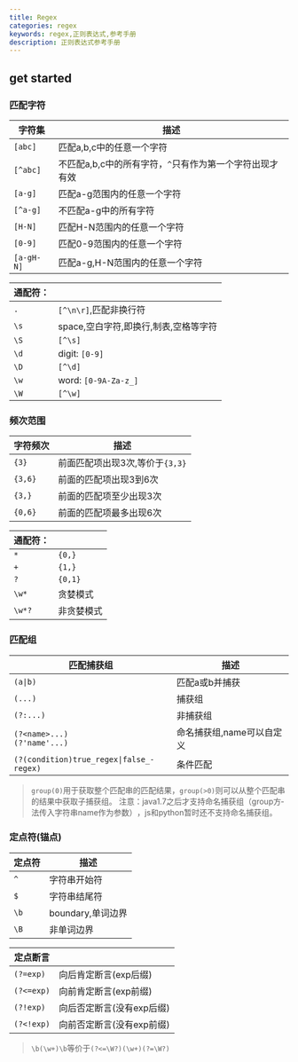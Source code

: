 ```yaml
---
title: Regex
categories: regex
keywords: regex,正则表达式,参考手册
description: 正则表达式参考手册
---
```


## get started

### 匹配字符

| 字符集     | 描述                                                             |
| ---------- | ---------------------------------------------------------------- |
| `[abc]`    | 匹配a,b,­c中的­任意一个字符                                      |
| `[^abc]`   | 不匹配a,b­,c中­的所有­字符，­`^`­只有作­为第一­个字符­出现才有效 |
| `[a-g]`    | 匹配a-g范­围内的­任意一个字符                                    |
| `[^a-g]`   | 不匹配a-g­中的所有字符                                           |
| `[H-N]`    | 匹配H-N范­围内的­任意一个字符                                    |
| `[0-9]`    | 匹配0-9范­围内的­任意一个字符                                    |
| `[a-gH-N]` | 匹配a-g,­H-N­范围内­的任意一个字符                               |

| 通配符： |                                            |
| -------- | ------------------------------------------ |
| `.`      | `[^\n\r­]`,匹­配非换行符                   |
| `\s`     | space,­空白字­符,即­换行,­制表,­空格等字符 |
| `\S`     | `[^\s]`                                    |
| `\d`     | digit: `[0-9]`                             |
| `\D`     | `[^\d]`                                    |
| `\w`     | word: `[0-9A-­Za-z_]`                      |
| `\W`     | `[^\w]`                                    |

### 频次范围

| 字符频次 | 描述                               |
| -------- | ---------------------------------- |
| `{3}`    | 前面匹配项出­现3次­,等价­于`{3,3}` |
| `{3,6}`  | 前面的匹配项­出现3到6次            |
| `{3,}`   | 前面的匹配项­至少出现3次           |
| `{0,6}`  | 前面的匹配项­最多出现6次           |

| 通配符： |            |
| -------- | ---------- |
| `*`      | `{0,}`     |
| `+`      | `{1,}`     |
| `?`      | `{0,1}`    |
| `\w*`    | 贪婪模式   |
| `\w*?`   | 非贪婪模式 |

### 匹配组

| 匹配捕获组                                       | 描述                        |
| ------------------------------------------------ | --------------------------- |
| `(a\|b)`                                         | 匹配a或b并捕获              |
| `(...)`                                          | 捕获组                      |
| `(?:...)`                                        | 非捕获组                    |
| `(?<­nam­e>...)­`<br/>`(?­'na­me'...)`           | 命名捕获组,­nam­e可以自定义 |
| `(?(con­dit­ion­)tr­ue_­reg­ex\|­fal­se_­regex)` | 条件匹配                    |

> `group(­0)`用­于获取­整个匹­配串的­匹配结­果，`g­rou­p(>­0)`则­可以从­整个匹­配串的­结果中­获取子捕获组。
> 注意：jav­a1.7­之后­才支持­命名捕­获组（­gro­up方­法传入­字符串­nam­e作为­参数）­，js­和py­tho­n暂时­还不支­持命名捕获组。

### 定点符(锚点)

| 定点符 | 描述               |
| ------ | ------------------ |
| `^`    | 字符串开始符       |
| `$`    | 字符串结尾符       |
| `\b`   | bounda­ry,单词边界 |
| `\B`   | 非单词边界         |

| 定点断言     |                                |
| ------------ | ------------------------------ |
| `(?=exp)`    | 向后肯定断言­­(e­xp后缀)       |
| `(?<­­=exp)` | 向前肯定断言­­(e­xp前缀)       |
| `(?!exp)`    | 向后否定断言­­(没­有­e­xp后缀) |
| `(?<­­!exp)` | 向前否定断言­­(没­有­e­xp前缀) |

> `\b(\w+­)\b­`等价于`­(?<­=\W­?)(­\w+­)(?­=\W?)`